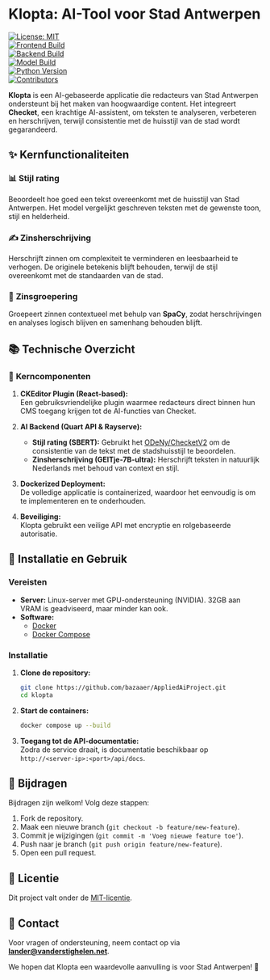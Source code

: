 # Klopta: AI-Tool voor Stad Antwerpen  
[![License: MIT](https://img.shields.io/badge/License-MIT-green?logo=open-source-initiative&logoColor=white)](https://opensource.org/licenses/MIT)<br>
[![Frontend Build](https://img.shields.io/github/actions/workflow/status/bazaaer/AppliedAiProject/.github/workflows/frontend.yml?branch=main&label=Frontend%20Build&logo=react&logoColor=white)](https://github.com/bazaaer/AppliedAiProject/actions)<br>
[![Backend Build](https://img.shields.io/github/actions/workflow/status/bazaaer/AppliedAiProject/.github/workflows/backend.yml?branch=main&label=Backend%20Build)](https://github.com/bazaaer/AppliedAiProject/actions)<br>
[![Model Build](https://img.shields.io/github/actions/workflow/status/bazaaer/AppliedAiProject/.github/workflows/model.yml?branch=main&label=Model%20Build&logo=ollama)](https://github.com/bazaaer/AppliedAiProject/actions)<br>
[![Python Version](https://img.shields.io/badge/python-3.12%2B-blue)](https://www.python.org/downloads/)<br>
[![Contributors](https://img.shields.io/github/contributors/bazaaer/AppliedAiProject)](https://github.com/bazaaer/AppliedAiProject/graphs/contributors)

**Klopta** is een AI-gebaseerde applicatie die redacteurs van Stad Antwerpen ondersteunt bij het maken van hoogwaardige content. Het integreert **Checket**, een krachtige AI-assistent, om teksten te analyseren, verbeteren en herschrijven, terwijl consistentie met de huisstijl van de stad wordt gegarandeerd.  

## ✨ Kernfunctionaliteiten  

### 📊 **Stijl rating**  
Beoordeelt hoe goed een tekst overeenkomt met de huisstijl van Stad Antwerpen. Het model vergelijkt geschreven teksten met de gewenste toon, stijl en helderheid.  

### ✍️ **Zinsherschrijving**  
Herschrijft zinnen om complexiteit te verminderen en leesbaarheid te verhogen. De originele betekenis blijft behouden, terwijl de stijl overeenkomt met de standaarden van de stad.  

### 🔗 **Zinsgroepering**  
Groepeert zinnen contextueel met behulp van **SpaCy**, zodat herschrijvingen en analyses logisch blijven en samenhang behouden blijft.  

## 📚 Technische Overzicht  

### 🔧 **Kerncomponenten**  
1. **CKEditor Plugin (React-based):**  
   Een gebruiksvriendelijke plugin waarmee redacteurs direct binnen hun CMS toegang krijgen tot de AI-functies van Checket.  

2. **AI Backend (Quart API & Rayserve):**  
   - **Stijl rating (SBERT):** Gebruikt het [ODeNy/ChecketV2](https://huggingface.co/ODeNy/ChecketV2) om de consistentie van de tekst met de stadshuisstijl te beoordelen.  
   - **Zinsherschrijving (GEITje-7B-ultra):** Herschrijft teksten in natuurlijk Nederlands met behoud van context en stijl.  

3. **Dockerized Deployment:**  
   De volledige applicatie is containerized, waardoor het eenvoudig is om te implementeren en te onderhouden.  

4. **Beveiliging:**  
   Klopta gebruikt een veilige API met encryptie en rolgebaseerde autorisatie.  

## 🚀 Installatie en Gebruik  

### Vereisten  
- **Server:** Linux-server met GPU-ondersteuning (NVIDIA). 32GB aan VRAM is geadviseerd, maar minder kan ook.
- **Software:**  
  - [Docker](https://www.docker.com/)  
  - [Docker Compose](https://docs.docker.com/compose/)  

### Installatie  
1. **Clone de repository:**  
   ```bash
   git clone https://github.com/bazaaer/AppliedAiProject.git
   cd klopta
   ```  

2. **Start de containers:**  
   ```bash
   docker compose up --build
   ```  

3. **Toegang tot de API-documentatie:**  
   Zodra de service draait, is documentatie beschikbaar op `http://<server-ip>:<port>/api/docs`.  

## 👥 Bijdragen  
Bijdragen zijn welkom! Volg deze stappen:  
1. Fork de repository.  
2. Maak een nieuwe branch (`git checkout -b feature/new-feature`).  
3. Commit je wijzigingen (`git commit -m 'Voeg nieuwe feature toe'`).  
4. Push naar je branch (`git push origin feature/new-feature`).  
5. Open een pull request.  

## 📄 Licentie  
Dit project valt onder de [MIT-licentie](LICENSE).  

## 📧 Contact  
Voor vragen of ondersteuning, neem contact op via **lander@vanderstighelen.net**.  

We hopen dat Klopta een waardevolle aanvulling is voor Stad Antwerpen! 🎉
